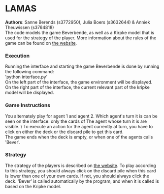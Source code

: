 # LAMAS
**Authors**: Sanne Berends (s3772950), Julia Boers (s3632644) & Anniek Theuwissen (s3764818) \
The code models the game Beverbende, as well as a Kirpke model that is used for the strategy of the player.
More information about the rules of the game can be found on [the website](https://sanneberends.github.io/LAMAS/).

### Execution
Running the interface and starting the game Beverbende is done by running the following command: \
'python interface.py' \
On the left part of the interface, the game environment will be displayed. \
On the right part of the interface, the current relevant part of the kripke model will be displayed.

### Game Instructions
You alternately play for agent 1 and agent 2. Which agent's turn it is can be seen on the interface: only the cards of 
The agent whose turn it is are visible. \ 
To execute an action for the agent currently at turn, you have to click on either the deck or the discard pile to get this card. \
The game ends when the deck is empty, or when one of the agents calls 'Bever'.

### Strategy
The strategy of the players is described on [the website](https://sanneberends.github.io/LAMAS/). To play according to this
strategy, you should always click on the discard pile when this card is lower than one of your own cards. If not, you should
always click the deck. 'Bever' is called automatically by the program, and when it is called is based on the Kripke model.
